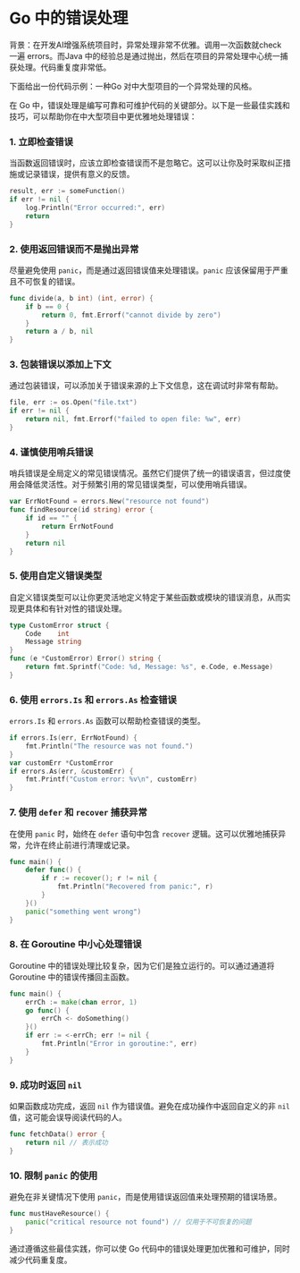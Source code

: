 # Go 中的错误处理

背景：在开发AI增强系统项目时，异常处理非常不优雅。调用一次函数就check 一遍 errors。而Java 中的经验总是通过抛出，然后在项目的异常处理中心统一捕获处理。代码重复度非常低。

下面给出一份代码示例：一种Go 对中大型项目的一个异常处理的风格。

在 Go 中，错误处理是编写可靠和可维护代码的关键部分。以下是一些最佳实践和技巧，可以帮助你在中大型项目中更优雅地处理错误：

### 1. 立即检查错误
当函数返回错误时，应该立即检查错误而不是忽略它。这可以让你及时采取纠正措施或记录错误，提供有意义的反馈。

```go
result, err := someFunction()
if err != nil {
    log.Println("Error occurred:", err)
    return
}
```

### 2. 使用返回错误而不是抛出异常
尽量避免使用 `panic`，而是通过返回错误值来处理错误。`panic` 应该保留用于严重且不可恢复的错误。

```go
func divide(a, b int) (int, error) {
    if b == 0 {
        return 0, fmt.Errorf("cannot divide by zero")
    }
    return a / b, nil
}
```

### 3. 包装错误以添加上下文
通过包装错误，可以添加关于错误来源的上下文信息，这在调试时非常有帮助。

```go
file, err := os.Open("file.txt")
if err != nil {
    return nil, fmt.Errorf("failed to open file: %w", err)
}
```

### 4. 谨慎使用哨兵错误
哨兵错误是全局定义的常见错误情况。虽然它们提供了统一的错误语言，但过度使用会降低灵活性。对于频繁引用的常见错误类型，可以使用哨兵错误。

```go
var ErrNotFound = errors.New("resource not found")
func findResource(id string) error {
    if id == "" {
        return ErrNotFound
    }
    return nil
}
```

### 5. 使用自定义错误类型
自定义错误类型可以让你更灵活地定义特定于某些函数或模块的错误消息，从而实现更具体和有针对性的错误处理。

```go
type CustomError struct {
    Code    int
    Message string
}
func (e *CustomError) Error() string {
    return fmt.Sprintf("Code: %d, Message: %s", e.Code, e.Message)
}
```

### 6. 使用 `errors.Is` 和 `errors.As` 检查错误
`errors.Is` 和 `errors.As` 函数可以帮助检查错误的类型。

```go
if errors.Is(err, ErrNotFound) {
    fmt.Println("The resource was not found.")
}
var customErr *CustomError
if errors.As(err, &customErr) {
    fmt.Printf("Custom error: %v\n", customErr)
}
```

### 7. 使用 `defer` 和 `recover` 捕获异常
在使用 `panic` 时，始终在 `defer` 语句中包含 `recover` 逻辑。这可以优雅地捕获异常，允许在终止前进行清理或记录。

```go
func main() {
    defer func() {
        if r := recover(); r != nil {
            fmt.Println("Recovered from panic:", r)
        }
    }()
    panic("something went wrong")
}
```

### 8. 在 Goroutine 中小心处理错误
Goroutine 中的错误处理比较复杂，因为它们是独立运行的。可以通过通道将 Goroutine 中的错误传播回主函数。

```go
func main() {
    errCh := make(chan error, 1)
    go func() {
        errCh <- doSomething()
    }()
    if err := <-errCh; err != nil {
        fmt.Println("Error in goroutine:", err)
    }
}
```

### 9. 成功时返回 `nil`
如果函数成功完成，返回 `nil` 作为错误值。避免在成功操作中返回自定义的非 `nil` 值，这可能会误导阅读代码的人。

```go
func fetchData() error {
    return nil // 表示成功
}
```

### 10. 限制 `panic` 的使用
避免在非关键情况下使用 `panic`，而是使用错误返回值来处理预期的错误场景。

```go
func mustHaveResource() {
    panic("critical resource not found") // 仅用于不可恢复的问题
}
```

通过遵循这些最佳实践，你可以使 Go 代码中的错误处理更加优雅和可维护，同时减少代码重复度。